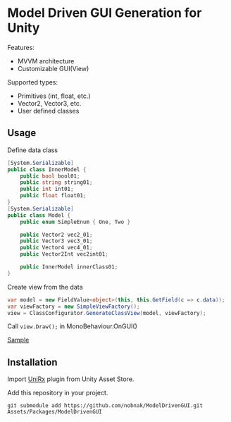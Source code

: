 # Model Driven GUI Generation for Unity

Features:
 - MVVM architecture
 - Customizable GUI(View)

Supported types:
 - Primitives (int, float, etc.)
 - Vector2, Vector3, etc.
 - User defined classes

## Usage
Define data class
```csharp
[System.Serializable]
public class InnerModel {
    public bool bool01;
    public string string01;
    public int int01;
    public float float01;
}
[System.Serializable]
public class Model {
    public enum SimpleEnum { One, Two }

    public Vector2 vec2_01;
    public Vector3 vec3_01;
    public Vector4 vec4_01;
    public Vector2Int vec2int01;

    public InnerModel innerClass01;
}
```
Create view from the data
```csharp
var model = new FieldValue<object>(this, this.GetField(c => c.data));
var viewFactory = new SimpleViewFactory();
view = ClassConfigurator.GenerateClassView(model, viewFactory);
```
Call ```view.Draw();``` in MonoBehaviour.OnGUI()

[Sample](ModelDrivenGUI/blob/master/Examples/TestViewModel.cs)

## Installation
Import [UniRx](https://www.assetstore.unity3d.com/#!/content/17276) plugin from Unity Asset Store.

Add this repository in your project.
```
git submodule add https://github.com/nobnak/ModelDrivenGUI.git Assets/Packages/ModelDrivenGUI
```
